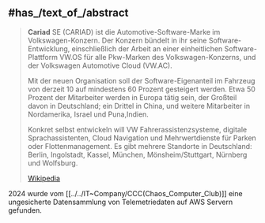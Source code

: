 
## #has_/text_of_/abstract 

> **Cariad** SE (CARIAD) ist die Automotive-Software-Marke im Volkswagen-Konzern. 
> Der Konzern bündelt in ihr seine Software-Entwicklung, 
> einschließlich der Arbeit an einer einheitlichen Software-Plattform VW.OS 
> für alle Pkw-Marken des Volkswagen-Konzerns, und der Volkswagen Automotive Cloud (VW.AC).
>
> Mit der neuen Organisation soll der Software-Eigenanteil im Fahrzeug 
> von derzeit 10 auf mindestens 60 Prozent gesteigert werden. 
> Etwa 50 Prozent der Mitarbeiter werden in Europa tätig sein, der Großteil davon in Deutschland; 
> ein Drittel in China, und weitere Mitarbeiter in Nordamerika, Israel und Puna,Indien. 
> 
> Konkret selbst entwickeln will VW Fahrerassistenzsysteme, digitale Sprachassistenten, 
> Cloud Navigation und Mehrwertdienste für Parken oder Flottenmanagement. 
> Es gibt mehrere Standorte in Deutschland: Berlin, Ingolstadt, Kassel, München, Mönsheim/Stuttgart, Nürnberg und Wolfsburg.
>
> [Wikipedia](https://de.wikipedia.org/wiki/Cariad) 

2024 wurde vom [[../../IT~Company/CCC(Chaos_Computer_Club)]] eine ungesicherte Datensammlung von Telemetriedaten auf AWS Servern gefunden. 


